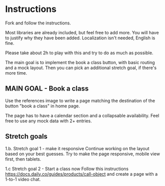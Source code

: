 # Instructions
Fork and follow the instructions.

Most libraries are already included, but feel free to add more. You will have to justify why they have been added. Localization isn't needed, English is fine.

Please take about 2h to play with this and try to do as much as possible.

The main goal is to implement the book a class button, with basic routing and a mock layout. Then you can pick an additional stretch goal, if there's more time.

## MAIN GOAL - Book a class
Use the references image to write a page matching the destination of the button "book a class" in home page.

The page has to have a calendar section and a collapsable availability. Feel free to use any mock data with 2+ entries.

## Stretch goals
1.b. Stretch goal 1 - make it responsive Continue working on the layout based on your best guesses. Try to make the page responsive, mobile view first, then tablets.

1.c Stretch goal 2 - Start a class now Follow this instructions https://docs.daily.co/guides/products/call-object and create a page with a 1-to-1 video chat.